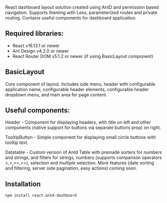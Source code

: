 React dashboard layout solution created using AntD and permission based navigation. Supports theming with Less, parameterized routes and private routing.
Contains useful components for dashboard application.

## Required libraries:
 * React v16.13.1 or newer
 * Ant Design v4.2.0 or newer
 * React Router DOM v5.1.2 or newer (if using BasicLayout component)


## BasicLayout
Core component of layout. Includes side menu, header with configurable application name, configurable header elements, configurable header dropdown menu, and main area for page content.

## Useful components:

Header - Component for displaying headers, with title on left and other components (native support for buttons via separate buttons prop) on right.

TooltipButton - Simple component for displaying small circle buttons with tooltip text.

Datatable - Custom version of Antd Table with premade sorters for numbers and strings, and filters for strings, numbers (supports comparison operators >,<,>=,<=), selection and multiple selection. More features (date sorting and filtering, server side pagination, easy actions) coming soon.

## Installation

```
npm install react-antd-dashboard
```

